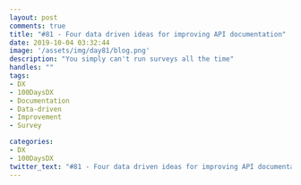 ```yaml
---
layout: post
comments: true
title: "#81 - Four data driven ideas for improving API documentation"
date: 2019-10-04 03:32:44
image: '/assets/img/day81/blog.png'
description: "You simply can't run surveys all the time"
handles: "" 
tags:
- DX 
- 100DaysDX
- Documentation
- Data-driven
- Improvement
- Survey

categories:
- DX
- 100DaysDX
twitter_text: "#81 - Four data driven ideas for improving API documentation"
---
```


